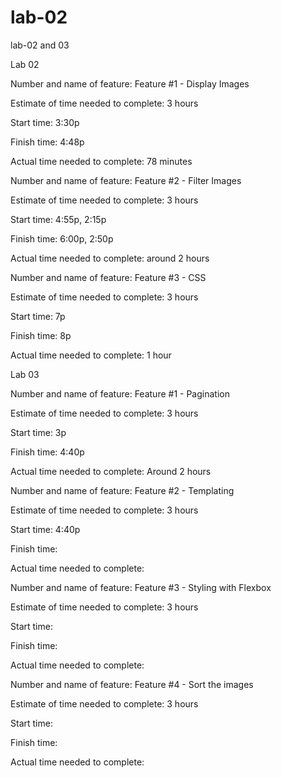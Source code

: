 # lab-02
lab-02 and 03

Lab 02

Number and name of feature: Feature #1 - Display Images

Estimate of time needed to complete: 3 hours

Start time: 3:30p

Finish time: 4:48p

Actual time needed to complete: 78 minutes

Number and name of feature: Feature #2 - Filter Images

Estimate of time needed to complete: 3 hours

Start time: 4:55p, 2:15p

Finish time: 6:00p, 2:50p

Actual time needed to complete: around 2 hours


Number and name of feature: Feature #3 - CSS

Estimate of time needed to complete: 3 hours

Start time: 7p

Finish time: 8p

Actual time needed to complete: 1 hour

Lab 03

Number and name of feature: Feature #1 - Pagination

Estimate of time needed to complete: 3 hours

Start time: 3p

Finish time: 4:40p

Actual time needed to complete: Around 2 hours

Number and name of feature: Feature #2 - Templating

Estimate of time needed to complete: 3 hours

Start time: 4:40p

Finish time: 

Actual time needed to complete: 

Number and name of feature: Feature #3 - Styling with Flexbox

Estimate of time needed to complete: 3 hours

Start time: 

Finish time: 

Actual time needed to complete: 

Number and name of feature: Feature #4 - Sort the images

Estimate of time needed to complete: 3 hours

Start time: 

Finish time: 

Actual time needed to complete: 